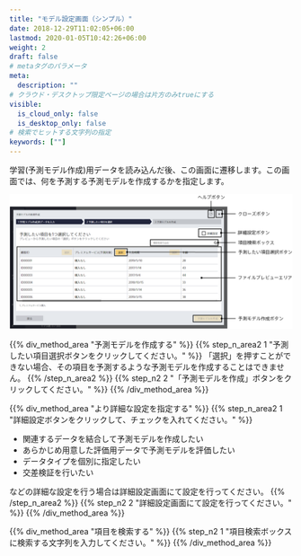 ```yaml
---
title: "モデル設定画面（シンプル）"
date: 2018-12-29T11:02:05+06:00
lastmod: 2020-01-05T10:42:26+06:00
weight: 2
draft: false
# metaタグのパラメータ
meta:
  description: ""
# クラウド・デスクトップ限定ページの場合は片方のみtrueにする
visible:
  is_cloud_only: false
  is_desktop_only: false
# 検索でヒットする文字列の指定
keywords: [""]
---
```


学習(予測モデル作成)用データを読み込んだ後、この画面に遷移します。この画面では、何を予測する予測モデルを作成するかを指定します。

![](../../img/t_slide15.png)

{{% div_method_area "予測モデルを作成する" %}}
{{% step_n_area2 1 "予測したい項目選択ボタンをクリックしてください。" %}}
「選択」を押すことができない場合、その項目を予測するような予測モデルを作成することはできません。
{{% /step_n_area2 %}}
{{% step_n2 2 "「予測モデルを作成」ボタンをクリックしてください。" %}}
{{% /div_method_area %}}

{{% div_method_area "より詳細な設定を指定する" %}}
{{% step_n_area2 1 "詳細設定ボタンをクリックして、チェックを入れてください。" %}}

- 関連するデータを結合して予測モデルを作成したい
- あらかじめ用意した評価用データで予測モデルを評価したい
- データタイプを個別に指定したい
- 交差検証を行いたい

などの詳細な設定を行う場合は詳細設定画面にて設定を行ってください。
{{% /step_n_area2 %}}
{{% step_n2 2 "詳細設定画面にて設定を行ってください。" %}}
{{% /div_method_area %}}

{{% div_method_area "項目を検索する" %}}
{{% step_n2 1 "項目検索ボックスに検索する文字列を入力してください。" %}}
{{% /div_method_area %}}
